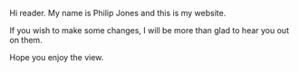 Hi reader. My name is Philip Jones and this is my website.

If you wish to make some changes, I will be more than glad to hear you out on them.

Hope you enjoy the view.

